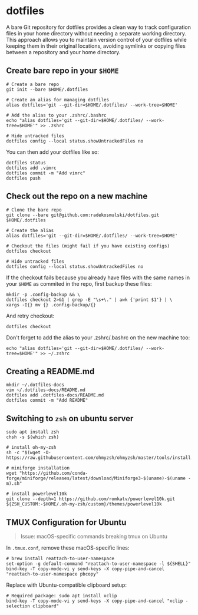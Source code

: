 # dotfiles

A bare Git repository for dotfiles provides a clean way to track configuration files in your home directory without needing a separate working directory. This approach allows you to maintain version control of your dotfiles while keeping them in their original locations, avoiding symlinks or copying files between a repository and your home directory.

## Create bare repo in your `$HOME`

```
# Create a bare repo
git init --bare $HOME/.dotfiles

# Create an alias for managing dotfiles
alias dotfiles='git --git-dir=$HOME/.dotfiles/ --work-tree=$HOME'

# Add the alias to your .zshrc/.bashrc
echo "alias dotfiles='git --git-dir=$HOME/.dotfiles/ --work-tree=$HOME'" >> .zshrc

# Hide untracked files
dotfiles config --local status.showUntrackedFiles no
```

You can then add your dotfiles like so:

```
dotfiles status
dotfiles add .vimrc
dotfiles commit -m "Add vimrc"
dotfiles push
```

## Check out the repo on a new machine


```
# Clone the bare repo
git clone --bare git@github.com:radekosmulski/dotfiles.git $HOME/.dotfiles

# Create the alias
alias dotfiles='git --git-dir=$HOME/.dotfiles/ --work-tree=$HOME'

# Checkout the files (might fail if you have existing configs)
dotfiles checkout

# Hide untracked files
dotfiles config --local status.showUntrackedFiles no
```

If the checkout fails because you already have files with the same names in your `$HOME` as commited in the repo, first backup these files:

```
mkdir -p .config-backup && \
dotfiles checkout 2>&1 | grep -E "\s+\." | awk {'print $1'} | \
xargs -I{} mv {} .config-backup/{}
```

And retry checkout:
```
dotfiles checkout
```

Don't forget to add the alias to your .zshrc/.bashrc on the new machine too:
```
echo "alias dotfiles='git --git-dir=$HOME/.dotfiles/ --work-tree=$HOME'" >> ~/.zshrc
```

## Creating a README.md

```
mkdir ~/.dotfiles-docs
vim ~/.dotfiles-docs/README.md
dotfiles add .dotfiles-docs/README.md
dotfiles commit -m "Add README"
```

## Switching to `zsh` on ubuntu server

```
sudo apt install zsh
chsh -s $(which zsh)

# install oh-my-zsh
sh -c "$(wget -O- https://raw.githubusercontent.com/ohmyzsh/ohmyzsh/master/tools/install.sh)"

# miniforge installation
wget "https://github.com/conda-forge/miniforge/releases/latest/download/Miniforge3-$(uname)-$(uname -m).sh"

# install powerlevel10k
git clone --depth=1 https://github.com/romkatv/powerlevel10k.git ${ZSH_CUSTOM:-$HOME/.oh-my-zsh/custom}/themes/powerlevel10k
```

## TMUX Configuration for Ubuntu
> Issue: macOS-specific commands breaking tmux on Ubuntu

In `.tmux.conf`, remove these macOS-specific lines:
```
# brew install reattach-to-user-namespace
set-option -g default-command "reattach-to-user-namespace -l ${SHELL}"
bind-key -T copy-mode-vi y send-keys -X copy-pipe-and-cancel "reattach-to-user-namespace pbcopy"
```

Replace with Ubuntu-compatible clipboard setup:
```
# Required package: sudo apt install xclip
bind-key -T copy-mode-vi y send-keys -X copy-pipe-and-cancel "xclip -selection clipboard"
```
